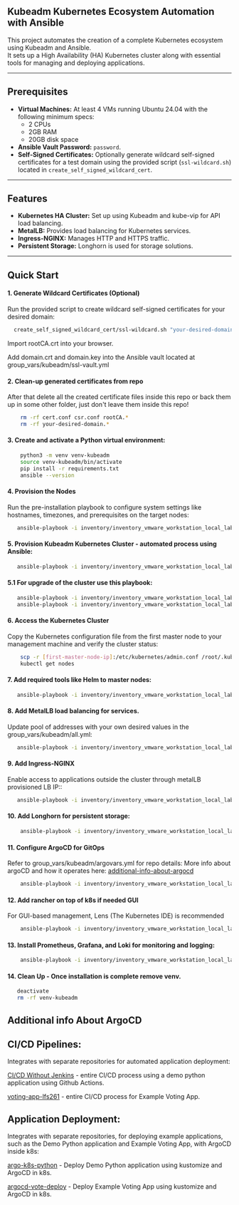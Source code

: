 ## Kubeadm Kubernetes Ecosystem Automation with Ansible

This project automates the creation of a complete Kubernetes ecosystem using Kubeadm and Ansible.  
It sets up a High Availability (HA) Kubernetes cluster along with essential tools for managing and deploying applications.

---

## Prerequisites

- **Virtual Machines:** At least 4 VMs running Ubuntu 24.04 with the following minimum specs:
  - 2 CPUs
  - 2GB RAM
  - 20GB disk space
- **Ansible Vault Password:** `password`.
- **Self-Signed Certificates:** Optionally generate wildcard self-signed certificates for a test domain using the provided script (`ssl-wildcard.sh`) located in `create_self_signed_wildcard_cert`.

---

## Features

- **Kubernetes HA Cluster:** Set up using Kubeadm and kube-vip for API load balancing.
- **MetalLB:** Provides load balancing for Kubernetes services.
- **Ingress-NGINX:** Manages HTTP and HTTPS traffic.
- **Persistent Storage:** Longhorn is used for storage solutions.

---

## Quick Start

#### 1. Generate Wildcard Certificates (Optional)

Run the provided script to create wildcard self-signed certificates for your desired domain:
```bash
  create_self_signed_wildcard_cert/ssl-wildcard.sh "your-desired-domain"
```

Import rootCA.crt into your browser.

Add domain.crt and domain.key into the Ansible vault located at group_vars/kubeadm/ssl-vault.yml

#### 2. Clean-up generated certificates from repo
After that delete all the created certificate files inside this repo or back them up in some other folder, just don't leave them inside this repo!
```bash
    rm -rf cert.conf csr.conf rootCA.*
    rm -rf your-desired-domain.*
```

#### 3. Create and activate a Python virtual environment:
```bash
    python3 -m venv venv-kubeadm
    source venv-kubeadm/bin/activate
    pip install -r requirements.txt
    ansible --version
```

#### 4. Provision the Nodes
Run the pre-installation playbook to configure system settings like hostnames, timezones, and prerequisites on the target nodes:
 ```bash
    ansible-playbook -i inventory/inventory_vmware_workstation_local_lab.ini  preinstall.yml --tags provision -kK --ask-vault-pass
```

#### 5. Provision Kubeadm Kubernetes Cluster - automated process using Ansible:
 ```bash
    ansible-playbook -i inventory/inventory_vmware_workstation_local_lab.ini  postinstall.yml --tags install_services_and_form_cluster --ask-vault-pass
```

####  5.1 For upgrade of the cluster use this playbook:
 ```bash
    ansible-playbook -i inventory/inventory_vmware_workstation_local_lab.ini  postinstall.yml --tags upgrade_control_plane_nodes --ask-vault-pass
    ansible-playbook -i inventory/inventory_vmware_workstation_local_lab.ini  postinstall.yml --tags upgrade_worker_nodes --ask-vault-pass
```

#### 6. Access the Kubernetes Cluster
Copy the Kubernetes configuration file from the first master node to your management machine and verify the cluster status:

```bash
    scp -r [first-master-node-ip]:/etc/kubernetes/admin.conf /root/.kube/config
    kubectl get nodes
```

#### 7. Add required tools like Helm to master nodes:

 ```bash
    ansible-playbook -i inventory/inventory_vmware_workstation_local_lab.ini  postinstall.yml --tags install_tools --ask-vault-pass
```

#### 8. Add MetalLB load balancing for services.  
Update pool of addresses with your own desired values in the group_vars/kubeadm/all.yml:

 ```bash
    ansible-playbook -i inventory/inventory_vmware_workstation_local_lab.ini  postinstall.yml --tags install_metallb --ask-vault-pass
```

#### 9. Add Ingress-NGINX 
Enable access to applications outside the cluster through metalLB provisioned LB IP::
 ```bash
    ansible-playbook -i inventory/inventory_vmware_workstation_local_lab.ini  postinstall.yml --tags install_nginx_controller --ask-vault-pass
```

#### 10. Add Longhorn for persistent storage:
```bash
    ansible-playbook -i inventory/inventory_vmware_workstation_local_lab.ini  postinstall.yml --tags install_longhorn --ask-vault-pass
```

#### 11. Configure ArgoCD for GitOps
Refer to group_vars/kubeadm/argovars.yml for repo details:
More info about argoCD and how it operates here: [additional-info-about-argocd](https://github.com/tinhutins/kubernetes?tab=readme-ov-file#additional-info-about-argocd)
```bash
    ansible-playbook -i inventory/inventory_vmware_workstation_local_lab.ini  postinstall.yml --tags install_argocd --ask-vault-pass
```

#### 12. Add rancher on top of k8s if needed GUI 
For GUI-based management, Lens (The Kubernetes IDE) is recommended
```bash
    ansible-playbook -i inventory/inventory_vmware_workstation_local_lab.ini  postinstall.yml --tags install_rancher --ask-vault-pass
```

#### 13. Install Prometheus, Grafana, and Loki for monitoring and logging:
```bash
    ansible-playbook -i inventory/inventory_vmware_workstation_local_lab.ini  postinstall.yml --tags install_k8s_prometheus_grafana_loki --ask-vault-pass
```

#### 14. Clean Up - Once installation is complete remove venv.
```bash
   deactivate
   rm -rf venv-kubeadm
```

## Additional info About ArgoCD

## CI/CD Pipelines: 
Integrates with separate repositories for automated application deployment:

[CI/CD Without Jenkins](https://github.com/tinhutins/ci-cd-without-jenkins) - entire CI/CD process using a demo python application  using Github Actions.

[voting-app-lfs261](https://github.com/tinhutins/voting-app-lfs261) - entire CI/CD process for Example Voting App.

## Application Deployment:
Integrates with separate repositories, for deploying example applications, such as the Demo Python application and Example Voting App, with ArgoCD inside k8s:

[argo-k8s-python](https://github.com/tinhutins/argo-k8s-python) - Deploy Demo Python application using kustomize and ArgoCD in k8s.

[argocd-vote-deploy](https://github.com/tinhutins/argocd-vote-deploy) -  Deploy Example Voting App using kustomize and ArgoCD in k8s.
